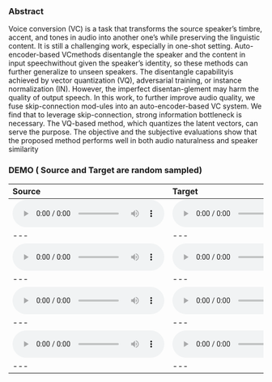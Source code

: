 ### Abstract
Voice  conversion  (VC)  is  a  task  that  transforms  the  source speaker’s timbre, accent, and tones in audio into another one’s while preserving the linguistic content.  It is still a challenging work, especially in one-shot setting.  Auto-encoder-based VCmethods disentangle the speaker and the content in input speechwithout given the speaker’s identity, so these methods can further generalize to unseen speakers.  The disentangle capabilityis achieved by vector quantization (VQ), adversarial training, or instance normalization (IN). However, the imperfect disentan-glement may harm the quality of output speech.  In this work, to further improve audio quality, we fuse skip-connection mod-ules  into  an  auto-encoder-based  VC  system.   We  find  that  to leverage skip-connection, strong information bottleneck is necessary.  The VQ-based method, which quantizes the latent vectors,  can serve the purpose.   The objective and the subjective evaluations  show  that  the  proposed  method  performs  well  in both audio naturalness and speaker similarity
### DEMO ( Source and Target are random sampled)

| **Source** | **Target** | **Ours Converted** | **AdaIN** | **AutoVC** |
| :--- | :--- | :--- | :--- | :--- |
| <audio src="all/all/unseen/p330_p347_3/source.wav" controls preload></audio> | <audio src="all/all/unseen/p330_p347_3/target.wav" controls preload></audio> | <audio src="all/all/unseen/p330_p347_3/conversion.wav" controls preload></audio> |<audio src="all/all/unseen/p330_p347_3/adain/converted.wav" controls preload></audio> |<audio src="all/all/unseen/p330_p347_3/autovc/source.wav" controls preload></audio> |
| --- | --- | --- | --- | --- |
| <audio src="all/all/unseen/p347_p330_2/source.wav" controls preload></audio> | <audio src="all/all/unseen/p347_p330_2/target.wav" controls preload></audio> | <audio src="all/all/unseen/p347_p330_2/conversion.wav" controls preload></audio> |<audio src="all/all/unseen/p347_p330_2/adain/converted.wav" controls preload></audio> |<audio src="all/all/unseen/p347_p330_2/autovc/source.wav" controls preload></audio> |
| --- | --- | --- | --- | --- |
| <audio src="all/all/unseen/p330_p347_1/source.wav" controls preload></audio> | <audio src="all/all/unseen/p330_p347_1/target.wav" controls preload></audio> | <audio src="all/all/unseen/p330_p347_1/conversion.wav" controls preload></audio> |<audio src="all/all/unseen/p330_p347_1/adain/converted.wav" controls preload></audio> |<audio src="all/all/unseen/p330_p347_1/autovc/source.wav" controls preload></audio> |
| --- | --- | --- | --- | --- |
| <audio src="all/all/seen/p275_p263_0/source.wav" controls preload></audio> | <audio src="all/all/seen/p275_p263_0/target.wav" controls preload></audio> | <audio src="all/all/seen/p275_p263_0/conversion.wav" controls preload></audio> |<audio src="all/all/seen/p275_p263_0/adain/converted.wav" controls preload></audio> |<audio src="all/all/seen/p275_p263_0/autovc/source.wav" controls preload></audio> |
| --- | --- | --- | --- | --- |
